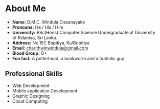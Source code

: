# About Me
<!--<img width="1000" align='center' src="https://github.com/winduladissanayake/winduladissanayake/blob/main/readme_header.png">-->

- <b>Name:</b> D.M.C. Windula Dissanayake 
- <b>Pronouns:</b> He / His / Him
- <b>University:</b> BSc(Hons) Computer Science Undergraduate at University of Kelaniya, Sri Lanka. 
- <b>Address:</b> No.157, Bopitiya, Ku/Bopitiya
- <b>Email:</b> charithwinwindula@gmail.com
- <b>Blood Group:</b> O+
- <b>Fun fact:</b> A potterhead, a bookworm and a teaholic guy 
</p>

## Professional Skills
- Web Development
- Mobile application Development
- Graphic Designing
- Cloud Computing

<!---
winduladissanayake/winduladissanayake is a ✨ special ✨ repository because its `README.md` (this file) appears on your GitHub profile.
You can click the Preview link to take a look at your changes.
--->
